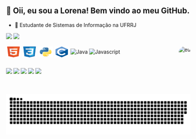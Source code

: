 ## 🌸 Oii, eu sou a Lorena! Bem vindo ao meu GitHub.

- 📖 Estudante de Sistemas de Informação na UFRRJ

 <div>
  <a href="https://github.com/lorenaVOM"></a>
  <img height="150em" src="https://github-readme-stats.vercel.app/api?username=lorenaVOM&show_icons=true&theme=cobalt&include_all_commits=true&count_private=true"/>
  <img height="150em" src="https://github-readme-stats.vercel.app/api/top-langs/?username=lorenaVOM&layout=compact&langs_count=7&theme=cobalt"/>
</div>

<div style="display: inline_block"><br> 
  <img align="center" alt="HTML" height="30" width="40" src="https://raw.githubusercontent.com/devicons/devicon/master/icons/html5/html5-original.svg">
  <img align="center" alt="CSS" height="30" width="40" src="https://raw.githubusercontent.com/devicons/devicon/master/icons/css3/css3-original.svg">
  <img align="center" alt="Python" height="30" width="40" src="https://raw.githubusercontent.com/devicons/devicon/master/icons/python/python-original.svg">
  <img align="center" alt="C" height="30" width="40" src="https://raw.githubusercontent.com/devicons/devicon/master/icons/c/c-original.svg">
  <img align="center" alt="Java" height="30" width="40" src="https://cdn.jsdelivr.net/gh/devicons/devicon/icons/java/java-original.svg" />
  <img align="center" alt="Javascript" height="30" width="40" src="https://cdn.jsdelivr.net/gh/devicons/devicon/icons/javascript/javascript-original.svg" />
  <img align="right" alt="eu" height="130" style="border-radius:50px;" src="https://media.discordapp.net/attachments/691804014907752568/890008860180508772/eu.gif?width=123&height=123">
</div>
 
  ##
 
<div>
  <a href="https://instagram.com/itslorylorinha" target="_blank"><img src="https://img.shields.io/badge/-Instagram-%23E4405F?style=for-the-badge&logo=instagram&logoColor=white"  target="_blank"></a>
  <a href="https://twitter.com/itslorylorinha" target="_blank"><img src="https://img.shields.io/badge/Twitter-1DA1F2?style=for-the-badge&logo=twitter&logoColor=white"  target="_blank"></a> 
  <a href="https://www.facebook.com/lorena.vasconcellos.35/" target="_blank"><img src="https://img.shields.io/badge/Facebook-1877F2?style=for-the-badge&logo=facebook&logoColor=white" target="_blank"></a> 
 <a href = "mailto:lorena.vasconcellos2003@gmail.com"><img src="https://img.shields.io/badge/-Gmail-%23E9513F?style=for-the-badge&logo=gmail&logoColor=white" target="_blank"></a>
 <a href = "https://open.spotify.com/user/22jkzwsprgdritnuukzm7ikoa" target="https://img.shields.io/badge/Spotify-1ED760?&style=for-the-badge&logo=spotify&logoColor=white" target="_blank"></a> 
 <a href = "https://gitlab.com/lorenaVOM"><img src="https://img.shields.io/badge/GitLab-330F63?style=for-the-badge&logo=gitlab&logoColor=white" target="_blank"></a>

![Snake animation](https://github.com/lorenaVOM/lorenaVOM/blob/output/github-contribution-grid-snake.svg)
 
</div>
